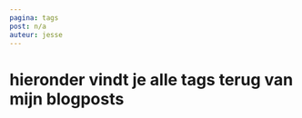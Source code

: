 ```yaml
---
pagina: tags
post: n/a
auteur: jesse
---
```


# hieronder vindt je alle tags terug van mijn blogposts
